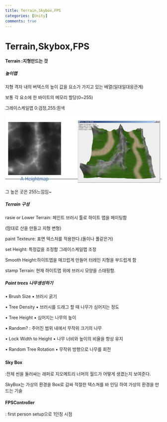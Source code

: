 ```yaml
---
title: Terrain,Skybox,FPS
categories: [Unity]
comments: true
---
```

# Terrain,Skybox,FPS

#### Terrain :지형만드는 것



##### 높이맵

지형 격자 내의 버텍스의 높이 값을 요소가 가지고 있는 배열(일대일대응관계)

보통 각 요소에 한 바이트의 메모리 할당(0~255)

그레이스케일맵 0:검정,255:흰색 


![img.png](img.png)

 그 높은 곳은 255느낌임~



##### Terrain 구성

rasie or Lower Terrain: 페인트 브러시 툴로 하이트 맵을 페이팅함

(맘대로 산을 만들고 지형 변형)

paint Texteure: 표면 텍스처를 적용한다.(돌이나 풀같은거)

set Height: 특정값을 조정함 그레이스케일맵 조정

Smooth Height:하이트맵을 매끄럽게 만들어 터레인 지형을 부드럽게 함

stamp Terrain: 현재 하이트맵 위에 브러시 모양을 스태핑함.



##### Paint trees 나무생성하기

• Brush Size ▪ 브러시 굵기 

• Tree Density ▪ 브러시를 드래그 할 때 나무가 심어지는 정도 

• Tree Height ▪ 심어지는 나무의 높이

 ▪ Random? : 주어진 범위 내에서 무작위 크기의 나무 

• Lock Width to Height ▪ 나무 너비와 높이의 비율을 항상 유지 

• Random Tree Rotation ▪ 무작위 방향으로 나무를 회전



##### 

#### Sky Box

:전체 씬을 둘러싸는 래퍼로 지오메트리 너머의 월드가 어떻게 생겼는지 보여준다.

 SkyBox는 가상의 환경을 Box로 감싸 적절한 텍스쳐를 바 인딩 하여 가상의 환경을 만드는 기술



#### FPSController

: first person setup으로 1인칭 시점

